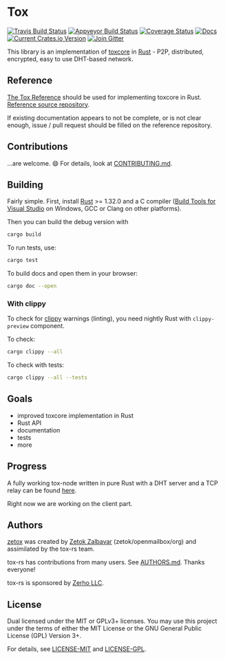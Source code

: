 # Tox

[![Travis Build Status][travis-badge]][travis-url] [![Appveyor Build Status][appveyor-badge]][appveyor-url] [![Coverage Status][cov-badge]][cov-url] [![Docs][doc-badge]][doc-url] [![Current Crates.io Version][crates-badge]][crates-url] [![Join Gitter][gitter-badge]][gitter-url]

[travis-badge]: https://api.travis-ci.com/tox-rs/tox.svg?branch=master
[travis-url]: https://travis-ci.com/tox-rs/tox
[appveyor-badge]: https://ci.appveyor.com/api/projects/status/m47ke5odayd6enbn/branch/master?svg=true
[appveyor-url]: https://ci.appveyor.com/project/tox-rs/tox/branch/master
[cov-badge]: https://coveralls.io/repos/github/tox-rs/tox/badge.svg?branch=master
[cov-url]: https://coveralls.io/github/tox-rs/tox?branch=master
[doc-badge]: https://docs.rs/tox/badge.svg
[doc-url]: https://docs.rs/tox
[crates-badge]: https://img.shields.io/crates/v/tox.svg
[crates-url]: https://crates.io/crates/tox
[gitter-badge]: https://badges.gitter.im/tox-rs/tox.svg
[gitter-url]: https://gitter.im/tox-rs/tox

This library is an implementation of [toxcore][toxcore] in [Rust] - P2P,
distributed, encrypted, easy to use DHT-based network.

## Reference

[The Tox Reference](https://zetok.github.io/tox-spec) should be used for
implementing toxcore in Rust. [Reference source repository].

If existing documentation appears to not be complete, or is not clear enough,
issue / pull request should be filled on the reference repository.

## Contributions

...are welcome. :smile: For details, look at
[CONTRIBUTING.md](/CONTRIBUTING.md).

## Building
Fairly simple. First, install [Rust] >= 1.32.0 and a C compiler ([Build Tools
for Visual Studio][VSBuild] on Windows, GCC or Clang on other platforms).

Then you can build the debug version with

```bash
cargo build
```

To run tests, use:

```bash
cargo test
```

To build docs and open them in your browser:

```bash
cargo doc --open
```

### With clippy
To check for [clippy](https://github.com/rust-lang-nursery/rust-clippy) warnings
(linting), you need nightly Rust with `clippy-preview` component.

To check:

```bash
cargo clippy --all
```

To check with tests:

```bash
cargo clippy --all --tests
```


## Goals
 - improved toxcore implementation in Rust
 - Rust API
 - documentation
 - tests
 - more

## Progress

A fully working tox-node written in pure Rust with a DHT server and a TCP relay
can be found [here](https://github.com/tox-rs/tox-node).

Right now we are working on the client part.


## Authors

[zetox](https://github.com/zetok/tox) was created by [Zetok Zalbavar](https://github.com/zetok/)
(zetok/openmailbox/org) and assimilated by the tox-rs team.

tox-rs has contributions from many users. See [AUTHORS.md](/AUTHORS.md). Thanks everyone!

tox-rs is sponsored by [Zerho LLC](https://zerho.info/).

## License

Dual licensed under the MIT or GPLv3+ licenses. You may use this project under the
terms of either the MIT License or the GNU General Public License (GPL) Version 3+.

For details, see [LICENSE-MIT](/LICENSE-MIT) and [LICENSE-GPL](/LICENSE-GPL).

[Reference source repository]: https://github.com/zetok/tox-spec
[Rust]: https://www.rust-lang.org/
[VSBuild]: https://visualstudio.microsoft.com/downloads/
[toxcore]: https://github.com/TokTok/c-toxcore
